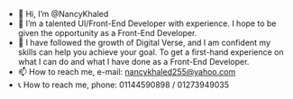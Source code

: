 - 👋 Hi, I’m @NancyKhaled
- 👀 I’m a talented UI/Front-End Developer with experience. I hope to be given the opportunity as a Front-End Developer.
- 🌱 I have followed the growth of Digital Verse, and I am confident my skills can help you achieve your goal. To get a first-hand experience on what I can do and what I have done as a Front-End Developer.
- 📫 How to reach me, e-mail: nancykhaled255@yahoo.com
- 📞 How to reach me, phone: 01144590898 / 01273949035

<!---
NancyKhaled/NancyKhaled is a ✨ special ✨ repository because its `README.md` (this file) appears on your GitHub profile.
You can click the Preview link to take a look at your changes.
--->
